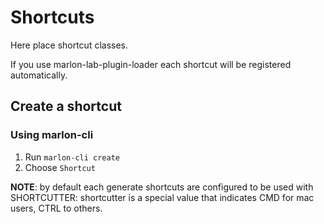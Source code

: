 # Shortcuts

Here place shortcut classes.

If you use marlon-lab-plugin-loader each shortcut will be registered automatically.

## Create a shortcut

### Using marlon-cli

1. Run `marlon-cli create`
2. Choose `Shortcut`

__NOTE__: by default each generate shortcuts are configured to be used with SHORTCUTTER: shortcutter is a special value that indicates CMD for mac users, CTRL to others.
